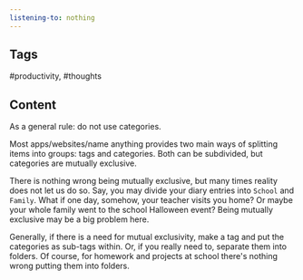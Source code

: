 ```yaml
---
listening-to: nothing
---
```


## Tags

#productivity, #thoughts

## Content

As a general rule: do not use categories.

Most apps/websites/name anything provides two main ways of splitting items into groups: tags and categories. Both can be subdivided, but categories are mutually exclusive.

There is nothing wrong being mutually exclusive, but many times reality does not let us do so. Say, you may divide your diary entries into `School` and `Family`.  What if one day, somehow, your teacher visits you home? Or maybe your whole family went to the school Halloween event? Being mutually exclusive may be a big problem here.

Generally, if there is a need for mutual exclusivity, make a tag and put the categories as sub-tags within. Or, if you really need to, separate them into folders. Of course, for homework and projects at school there's nothing wrong putting them into folders.
